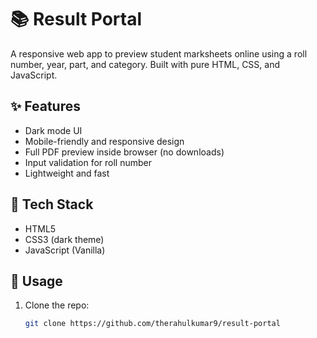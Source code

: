 # 📚 Result Portal

A responsive web app to preview student marksheets online using a roll number, year, part, and category. Built with pure HTML, CSS, and JavaScript.

## ✨ Features
- Dark mode UI
- Mobile-friendly and responsive design
- Full PDF preview inside browser (no downloads)
- Input validation for roll number
- Lightweight and fast

## 📂 Tech Stack
- HTML5
- CSS3 (dark theme)
- JavaScript (Vanilla)

## 🚀 Usage
1. Clone the repo:
   ```bash
   git clone https://github.com/therahulkumar9/result-portal
